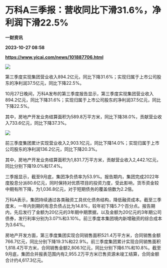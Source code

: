 # 万科A三季报：营收同比下滑31.6%，净利润下滑22.5%
**一财资讯**

**2023-10-27 08:58**

**https://www.yicai.com/news/101887706.html**

![](https://imgcdn.yicai.com/uppics/slides/2023/10/9c203d62ca789fa0ec56be2bdd268da3.jpg)

第三季度实现集团营业收入894.2亿元，同比下降31.6%；实现归属于上市公司股东的净利润37.5亿元，同比下降22.5%。

10月27日晚间，万科A发布的第三季度报告显示，第三季度实现集团营业收入894.2亿元，同比下降31.6%；实现归属于上市公司股东的净利润37.5亿元，同比下降22.5%。

其中，房地产开发业务结算面积为589.8万平方米，同比下降38.0%，贡献营业收入733.6亿元，同比下降37.3%。

![](https://imgcdn.yicai.com/uppics/images/2023/10/058449edb243daa5e76b2e9bdf6f66a9.jpg)

前三季度集团累计实现营业收入2,903.1亿元，同比下降14.0%；实现归属于上市公司股东的净利润136.2亿元，同比下降20.3%。

其中，房地产开发业务结算面积为1,831.7万平方米，贡献营业收入2,442.1亿元，同比分别下降19.0%和17.4%。

三季报显示，截至9月底，集团净负债率为53.9%。报告期内，集团完成2022年度股息分派80.6亿元，同时保持对优质项目的投资力度，受此影响，货币资金较中期有所下降，为1,036.8亿元，对于短期债务的覆盖倍数为2.2倍。

万科A表示，集团持续通过各类融资工具优化债务结构，降低融资成本。截至三季度末，一年内到期的有息负债占比为14.8%，较年初下降5.7个百分点。报告期内，先后发行了金额为20亿元的3年期中期票据，以及金额为20亿元的3年期公司债券，发行利率分别为3.07%和3.10%。前三季度本集团境内新增融资的综合成本为3.64%。

房地产开发方面，第三季度集团实现合同销售面积521.4万平方米，合同销售金额766.7亿元，同比分别下降19.3%和22.9%。前三季度集团累计实现合同销售面积1,818.4万平方米，合同销售金额2,806.1亿元，同比分别下降6.1%和10.8%。截至9月底，集团合并报表范围内有2,955.2万平方米已售资源未竣工结算，合同金额合计约4,617.3亿元。